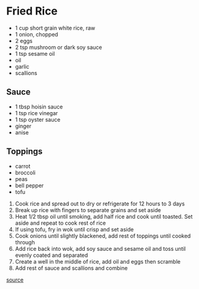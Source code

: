 # Fried Rice

* 1 cup short grain white rice, raw
* 1 onion, chopped
* 2 eggs
* 2 tsp mushroom or dark soy sauce
* 1 tsp sesame oil
* oil
* garlic
* scallions

## Sauce

* 1 tbsp hoisin sauce
* 1 tsp rice vinegar
* 1 tsp oyster sauce
* ginger
* anise

## Toppings

* carrot
* broccoli
* peas
* bell pepper
* tofu

1. Cook rice and spread out to dry or refrigerate for 12 hours to 3 days
1. Break up rice with fingers to separate grains and set aside
1. Heat 1/2 tbsp oil until smoking, add half rice and cook until toasted. Set aside and repeat to cook rest of rice
1. If using tofu, fry in wok until crisp and set aside
1. Cook onions until slightly blackened, add rest of toppings until cooked through
1. Add rice back into wok, add soy sauce and sesame oil and toss until evenly coated and separated
1. Create a well in the middle of rice, add oil and eggs then scramble
1. Add rest of sauce and scallions and combine

[source](https://www.seriouseats.com/recipes/2016/02/easy-vegetable-fried-rice-recipe.html)
